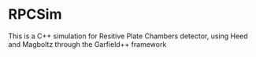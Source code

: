 # RPCSim
This is a C++ simulation for Resitive Plate Chambers detector, using Heed and Magboltz through the Garfield++ framework
